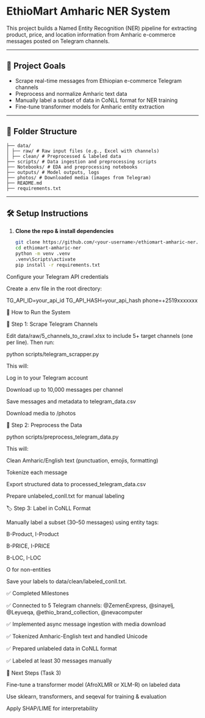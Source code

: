
# EthioMart Amharic NER System

This project builds a Named Entity Recognition (NER) pipeline for extracting product, price, and location information from Amharic e-commerce messages posted on Telegram channels.

---

## 📌 Project Goals

- Scrape real-time messages from Ethiopian e-commerce Telegram channels
- Preprocess and normalize Amharic text data
- Manually label a subset of data in CoNLL format for NER training
- Fine-tune transformer models for Amharic entity extraction

---

## 📁 Folder Structure

    ├── data/
    │ ├── raw/ # Raw input files (e.g., Excel with channels)
    │ ├── clean/ # Preprocessed & labeled data
    ├── scripts/ # Data ingestion and preprocessing scripts
    ├── Notebooks/ # EDA and preprocessing notebooks
    ├── outputs/ # Model outputs, logs
    ├── photos/ # Downloaded media (images from Telegram)
    ├── README.md
    ├── requirements.txt


---

## 🛠️ Setup Instructions

1. **Clone the repo & install dependencies**
   ```bash
   git clone https://github.com/<your-username>/ethiomart-amharic-ner.git
   cd ethiomart-amharic-ner
   python -m venv .venv
   .venv\Scripts\activate
   pip install -r requirements.txt


Configure your Telegram API credentials

Create a .env file in the root directory:

TG_API_ID=your_api_id
TG_API_HASH=your_api_hash
phone=+2519xxxxxxx

🚀 How to Run the System

🧲 Step 1: Scrape Telegram Channels

Edit data/raw/5_channels_to_crawl.xlsx to include 5+ target channels (one per line). Then run:

python scripts/telegram_scrapper.py

This will:

Log in to your Telegram account

Download up to 10,000 messages per channel

Save messages and metadata to telegram_data.csv

Download media to /photos

🧹 Step 2: Preprocess the Data

python scripts/preprocess_telegram_data.py

This will:

Clean Amharic/English text (punctuation, emojis, formatting)

Tokenize each message

Export structured data to processed_telegram_data.csv

Prepare unlabeled_conll.txt for manual labeling

🏷️ Step 3: Label in CoNLL Format

Manually label a subset (30–50 messages) using entity tags:

B-Product, I-Product

B-PRICE, I-PRICE

B-LOC, I-LOC

O for non-entities

Save your labels to data/clean/labeled_conll.txt.

✅ Completed Milestones

✅ Connected to 5 Telegram channels: @ZemenExpress, @sinayelj, @Leyueqa, @ethio_brand_collection, @nevacomputer

✅ Implemented async message ingestion with media download

✅ Tokenized Amharic-English text and handled Unicode

✅ Prepared unlabeled data in CoNLL format

✅ Labeled at least 30 messages manually

🧠 Next Steps (Task 3)

Fine-tune a transformer model (AfroXLMR or XLM-R) on labeled data

Use sklearn, transformers, and seqeval for training & evaluation

Apply SHAP/LIME for interpretability